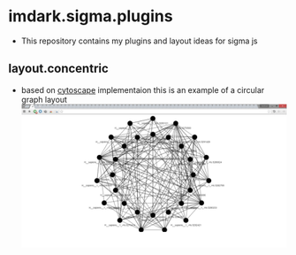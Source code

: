 imdark.sigma.plugins
====================

- This repository contains my plugins and layout ideas for sigma js

layout.concentric
-----------------
- based on [cytoscape](http://js.cytoscape.org/demos/29419ca0e6430a7185a5/) implementaion this is an example of a circular graph layout
![graph in browser](https://github.com/imdark/imdark.sigma.plugins/raw/master/graph-in-browser.png)
